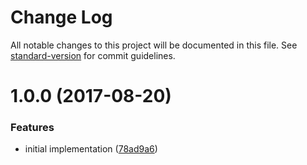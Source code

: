 # Change Log

All notable changes to this project will be documented in this file. See [standard-version](https://github.com/conventional-changelog/standard-version) for commit guidelines.

<a name="1.0.0"></a>
# 1.0.0 (2017-08-20)


### Features

* initial implementation ([78ad9a6](https://github.com/ikatyang/renovate-config-ikatyang/commit/78ad9a6))
